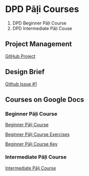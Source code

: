 # DPD Pāḷi Courses

1. DPD Beginner Pāḷi Course
2. DPD Intermediate Pāḷi Couse

## Project Management
[GitHub Project](https://github.com/orgs/digitalpalidictionary/projects/2)

## Design Brief
[Github Issue #1](https://github.com/digitalpalidictionary/dpd-pali-courses/issues/1)

## Courses on Google Docs

### Beginner Pāḷi Course
[Beginner Pāḷi Course](https://docs.google.com/document/d/1FOKjmABrz6reeFDBWwpjDq1_J3m83-bd1TMXPcgEHmY/edit?usp=drive_link)

[Beginner Pāḷi Course Exercises](https://docs.google.com/document/d/1jqKL8Nlghi1T2m9y0BAN17yk2Na-34fFan1tMI4mrGw/edit?usp=sharing)

[Beginner Pāḷi Course Key](https://docs.google.com/document/d/1AX4wqoVokRfTfr89EKxHPC1Yb80HKa2sqxX4q-nofso/edit?usp=drive_link)

### Intermediate Pāḷi Course

[Intermediate Pāḷi Course](https://docs.google.com/document/d/1qsYPFOifOUN2HIbFCH7kaglJyI2CVd9MH9A6Kt9rSxg/edit?usp=sharing)

